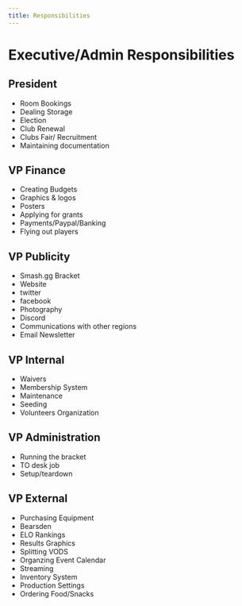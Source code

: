 ```yaml
---
title: Responsibilities
---
```

# Executive/Admin Responsibilities

## President
* Room Bookings
* Dealing Storage
* Election
* Club Renewal
* Clubs Fair/ Recruitment
* Maintaining documentation

## VP Finance
* Creating Budgets
* Graphics & logos
* Posters
* Applying for grants
* Payments/Paypal/Banking
* Flying out players

## VP Publicity
* Smash.gg Bracket
* Website
* twitter
* facebook
* Photography
* Discord
* Communications with other regions
* Email Newsletter

## VP Internal
* Waivers
* Membership System
* Maintenance
* Seeding
* Volunteers Organization

## VP Administration
* Running the bracket
* TO desk job
* Setup/teardown

## VP External
* Purchasing Equipment
* Bearsden
* ELO Rankings
* Results Graphics
* Splitting VODS
* Organzing Event Calendar
* Streaming
* Inventory System
* Production Settings
* Ordering Food/Snacks

